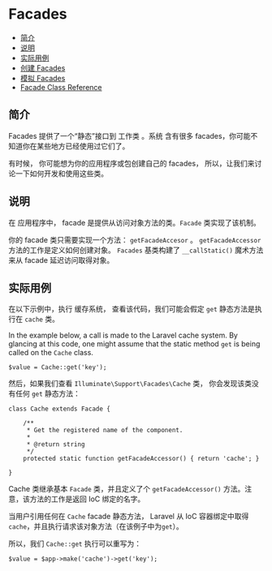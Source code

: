 # Facades

- [简介](#introduction)
- [说明](#explanation)
- [实际用例](#practical-usage)
- [创建 Facades](#creating-facades)
- [模拟 Facades](#mocking-facades)
- [Facade Class Reference](#facade-class-reference)

<a name="practical-usage"></a>

## 简介

Facades 提供了一个“静态”接口到 工作类 。系统 含有很多 facades，你可能不知道你在某些地方已经使用过它们了。

有时候， 你可能想为你的应用程序或包创建自己的 facades， 所以，让我们来讨论一下如何开发和使用这些类。

<a name="explanation"></a>
## 说明

在 应用程序中， facade 是提供从访问对象方法的类。`Facade` 类实现了该机制。 

你的 facade 类只需要实现一个方法： `getFacadeAccesor` 。 `getFacadeAccessor` 方法的工作是定义如何创建对象。 `Facades` 基类构建了 `__callStatic()` 魔术方法来从 facade 延迟访问取得对象。

<a name="practical-usage"></a>

## 实际用例

在以下示例中，执行 缓存系统， 查看该代码，我们可能会假定 `get` 静态方法是执行在 `cache` 类。

In the example below, a call is made to the Laravel cache system. By glancing at this code, one might assume that the static method `get` is being called on the `Cache` class.

	$value = Cache::get('key');

然后，如果我们查看 `Illuminate\Support\Facades\Cache` 类， 你会发现该类没有任何 `get` 静态方法：

	class Cache extends Facade {

		/**
		 * Get the registered name of the component.
		 *
		 * @return string
		 */
		protected static function getFacadeAccessor() { return 'cache'; }

	}

Cache 类继承基本 `Facade` 类，并且定义了个 `getFacadeAccessor()` 方法。注意，该方法的工作是返回 IoC 绑定的名字。

当用户引用任何在 `Cache` facade 静态方法， Laravel 从 IoC 容器绑定中取得 `cache`，并且执行请求该对象方法（在该例子中为`get`）。

所以，我们 `Cache::get` 执行可以重写为：

	$value = $app->make('cache')->get('key');

<a name="creating-facades"></a>


